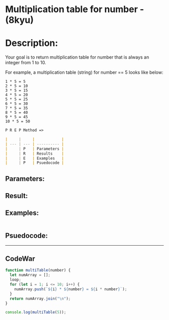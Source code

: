 # Multiplication table for number - (8kyu)

# Description:

Your goal is to return multiplication table for number that is always an integer from 1 to 10.

For example, a multiplication table (string) for number == 5 looks like below:

    1 * 5 = 5
    2 * 5 = 10
    3 * 5 = 15
    4 * 5 = 20
    5 * 5 = 25
    6 * 5 = 30
    7 * 5 = 35
    8 * 5 = 40
    9 * 5 = 45
    10 * 5 = 50

```md
P R E P Method =>

|     |     |            |
| --- | --- | ---------- |
|     | P   | Parameters |
|     | R   | Results    |
|     | E   | Examples   |
|     | P   | Psuedocode |
```

## Parameters:



## Result:



## Examples:

```js

```

## Psuedocode:



---

## CodeWar

```js
function multiTable(number) {
  let numArray = [];
  loop;
  for (let i = 1; i <= 10; i++) {
    numArray.push(`${i} * ${number} = ${i * number}`);
  }
  return numArray.join("\n");
}

console.log(multiTable(5));
```
